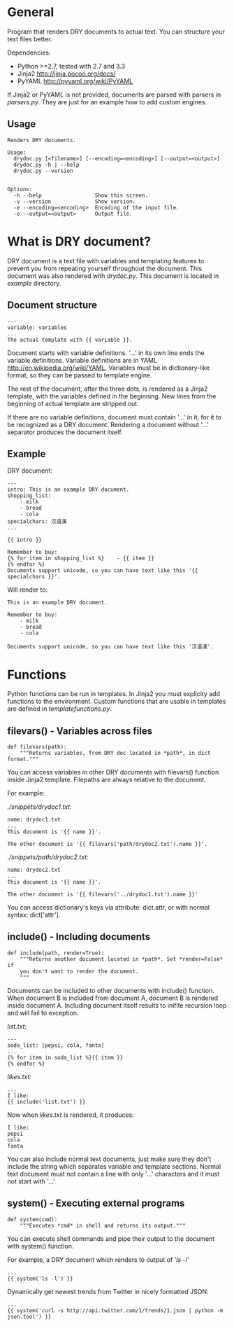 General
=======

Program that renders DRY documents to actual text. You can structure your text files better.

Dependencies:

- Python >=2.7, tested with 2.7 and 3.3
- Jinja2 http://jinja.pocoo.org/docs/
- PyYAML http://pyyaml.org/wiki/PyYAML

If Jinja2 or PyYAML is not provided, documents are parsed with parsers in *parsers.py*.
They are just for an example how to add custom engines.

Usage
-----

    Renders DRY documents.
    
    Usage:
      drydoc.py [<filename>] [--encoding=<encoding>] [--output=<output>]
      drydoc.py -h | --help
      drydoc.py --version
    
    
    Options:
      -h --help                 Show this screen.
      -v --version              Show version.
      -e --encoding=<encoding>  Encoding of the input file.
      -o --output=<output>      Output file.

What is DRY document?
=====================

DRY document is a text file with variables and templating features to prevent you from
repeating yourself throughout the document. This document was also rendered with *drydoc.py*.
This document is located in *example* directory.

Document structure
------------------

    ---
    variable: variables
    ...
    The actual template with {{ variable }}.

Document starts with variable definitions. '...' in its own line ends the variable definitions.
Variable definitions are in YAML http://en.wikipedia.org/wiki/YAML.
Variables must be in dictionary-like format, so they can be passed to template engine.

The rest of the document, after the three dots, is rendered as a Jinja2
template, with the variables defined in the beginning.
New lines from the beginning of actual template are stripped out.

If there are no variable definitions, document must contain '...' in it, for it to be recognized as a DRY document.
Rendering a document without '...' separator produces the document itself.

Example
-------

DRY document:

    ---
    intro: This is an example DRY document.
    shopping_list:
        - milk
        - bread
        - cola
    specialchars: 汉语漢
    ...
    
    {{ intro }}
    
    Remember to buy:
    {% for item in shopping_list %}    - {{ item }}
    {% endfor %}
    Documents support unicode, so you can have text like this '{{ specialchars }}'.

Will render to:

    This is an example DRY document.
    
    Remember to buy:
        - milk
        - bread
        - cola
    
    Documents support unicode, so you can have text like this '汉语漢'.

Functions
=========

Python functions can be run in templates. In Jinja2 you must explicity add functions to the environment.
Custom functions that are usable in templates are defined in *templatefunctions.py*.

filevars() - Variables across files
-----------------------------------

    def filevars(path):
        """Returns variables, from DRY doc located in *path*, in dict format."""

You can access variables in other DRY documents with filevars() function inside Jinja2 template.
Filepaths are always relative to the document.

For example:

*./snippets/drydoc1.txt:*

    name: drydoc1.txt
    ...
    This document is '{{ name }}'.
    
    The other document is '{{ filevars('path/drydoc2.txt').name }}'.

*./snippets/path/drydoc2.txt:*

    name: drydoc2.txt
    ...
    This document is '{{ name }}'.
    
    The other document is '{{ filevars('../drydoc1.txt').name }}'

You can access dictionary's keys via attribute: dict.attr, or with normal syntax: dict['attr'].

include() - Including documents
-------------------------------

    def include(path, render=True):
        """Returns another document located in *path*. Set *render=False* if
        you don't want to render the document.
        """

Documents can be included to other documents with include() function. When document B is included from document A, document B is rendered inside document A. Including document itself results to inifite recursion loop and will fail to exception.

*list.txt:*

    ---
    soda_list: [pepsi, cola, fanta]
    ...
    {% for item in soda_list %}{{ item }}
    {% endfor %}

*likes.txt:*

    ...
    I like:
    {{ include('list.txt') }}

Now when *likes.txt* is rendered, it produces:

    I like:
    pepsi
    cola
    fanta

You can also include normal text documents, just make sure they don't include the string which separates variable and template sections.
Normal text document must not contain a line with only '...' characters and it must not start with '...'

system() - Executing external programs
--------------------------------------

    def system(cmd):
        """Executes *cmd* in shell and returns its output."""

You can execute shell commands and pipe their output to the document with system() function.

For example, a DRY document which renders to output of *'ls -l'*

    ...
    {{ system('ls -l') }}

Dynamically get newest trends from Twitter in nicely formatted JSON:

    ...
    {{ system('curl -s http://api.twitter.com/1/trends/1.json | python -m json.tool') }}
